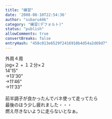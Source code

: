 ```yaml
---
title: "練習"
date: '2008-08-10T22:54:36'
author: "subaru44k"
category: "練習(デフォルト)"
status: "publish"
allowComments: true
convertBreaks: false
entryHash: "458c013e6529f2416910b4d54a2d69d7"
---
```

外周４周<br>
jog×２ + １２分×２<br>
14'15"<br>
→13'30"<br>
→11'46"<br>
→11'33"<br>
<br>
前半調子が良かったんでバネ使って走ってたら<br>
最後のほう少し疲れました・・・<br>
燃え尽きないように走らないとなぁ。

